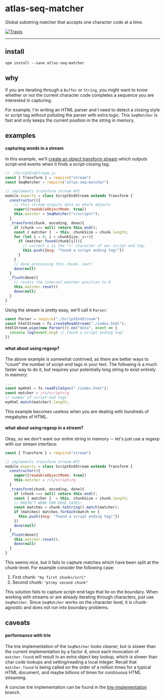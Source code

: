 # atlas-seq-matcher

Global substring matcher that accepts one character code at a time.

[![Travis](https://img.shields.io/travis/atlassubbed/atlas-seq-matcher.svg)](https://travis-ci.org/atlassubbed/atlas-seq-matcher)

---

## install

```
npm install --save atlas-seq-matcher
```

## why

If you are iterating through a `Buffer` or `String`, you might want to know whether or not the current character code completes a sequence you are interested in capturing.

For example, I'm writing an HTML parser and I need to detect a closing style or script tag without polluting the parser with extra logic. This `SeqMatcher` is fast and only keeps the current position in the string in memory.

## examples

#### capturing words in a stream

In this example, we'll [create an object transform stream](https://nodejs.org/api/stream.html#stream_implementing_a_transform_stream) which outputs script-end events when it finds a script-closing tag:

```javascript
// ./ScriptEndStream.js
const { Transform } = require("stream")
const SeqMatcher = require("atlas-seq-matcher")

// implements transform stream API
module.exports = class ScriptEndStream extends Transform {
  constructor(){
    // this stream outputs data as whole objects
    super({readableObjectMode: true})
    this.matcher = SeqMatcher("</script>");
  }
  _transform(chunk, encoding, done){
    if (chunk === null) return this.end();
    const { matcher }  = this, chunkSize = chunk.length;
    for (let i = 0; i < chunkSize; i++){
      if (matcher.found(chunk[i])){
        // current i is the ">" character of our script-end tag.
        this.push({msg: "found a script ending tag!"})
      }
    }
    // done processing this chunk. next!
    done(null)
  }
  _flush(done){
    // resets the internal matcher position to 0
    this.matcher.reset() 
    done(null)
  }
}
```

Using the stream is pretty easy, we'll call it `Parser`:

```javascript
const Parser = require("./ScriptEndStream")
const htmlStream = fs.createReadStream("./index.html");
htmlStream.pipe(new Parser()).on("data", event => {
  console.log(event.msg) // found a script ending tag!
})
```

#### what about using regexp?

The above example is somewhat contrived, as there are better ways to "count" the number of script-end tags in your text. The following is a much faster way to do it, but requires your potentially long string to exist entirely in memory:

```javascript
...
const myHtml = fs.readFileSync("./index.html");
const matcher = /<\/script>/g
// number of script-end tags
myHtml.match(matcher).length;
```

This example becomes useless when you are dealing with hundreds of megabytes of HTML. 

#### what about using regexp in a stream?

Okay, so we don't want our entire string in memory -- let's just use a regexp with our stream interface:

```javascript
const { Transform } = require("stream")

// implements transform stream API
module.exports = class ScriptEndStream extends Transform {
  constructor(){
    super({readableObjectMode: true})
    this.matcher = /<\/script>/g
  }
  _transform(chunk, encoding, done){
    if (chunk === null) return this.end();
    const { matcher }  = this, chunkSize = chunk.length;
    // DOESN'T WORK FOR EDGE CASES!
    const matches = chunk.toString().match(matcher);
    if (matches) matches.forEach(match => {
      this.push({msg: "found a script ending tag!"})
    })
    done(null)
  }
  _flush(done){
    this.matcher.reset(), 
    done(null)
  }
}
```

This seems nice, but it fails to capture matches which have been split at the chunk-level. For example consider the following case:
  
  1. First chunk: `"my first chunk</scri"`
  2. Second chunk: `"pt>my second chunk"`

This solution fails to capture script-end tags that lie on the boundary. When working with streams or are already iterating through characters, just use `SeqMatcher`. Since `SeqMatcher` works on the character level, it is chunk-agnostic and does not run into boundary problems.

## caveats

#### performance with trie

The trie implementation of the `SeqMatcher` looks cleaner, but is slower than the current implementation by a factor 4, since each invocation of `matcher.found` will result in an extra object key lookup, which is slower than char code lookups and setting/reading a local integer. Recall that `matcher.found` is being called on the order of a million times for a typical HTML document, and maybe billions of times for continuous HTML streaming.

A concise trie implementation can be found in the [trie-implementation](https://github.com/atlassubbed/atlas-seq-matcher/tree/trie-implementation) branch.
